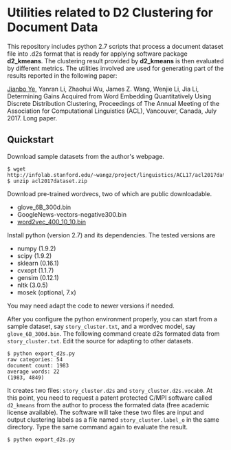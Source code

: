 # Utilities related to D2 Clustering for Document Data

This repository includes python 2.7 scripts that process a document dataset file into .d2s format that is ready for applying software package **d2_kmeans**. The clustering result provided by **d2_kmeans** is then evaluated by different metrics. The utilities involved are used for generating part of the results reported in the following paper:

[Jianbo Ye](http://personal.psu.edu/jxy198), Yanran Li, Zhaohui Wu, James Z. Wang, Wenjie Li, Jia Li, Determining Gains Acquired from Word Embedding Quantitatively Using Discrete Distribution Clustering, Proceedings of The Annual Meeting of the Association for Computational Linguistics (ACL), Vancouver, Canada, July 2017. Long paper.

## Quickstart

Download sample datasets from the author's webpage. 

```
$ wget http://infolab.stanford.edu/~wangz/project/linguistics/ACL17/acl2017dataset.zip
$ unzip acl2017dataset.zip 
```

Download pre-trained wordvecs, two of which are public downloadable.

- glove_6B_300d.bin
- GoogleNews-vectors-negative300.bin
- [word2vec_400_10_10.bin](https://psu.box.com/s/bah111znok5xs6cdztddfwdc9msq33g1)

Install python (version 2.7) and its dependencies. The tested versions are

- numpy (1.9.2)
- scipy (1.9.2)
- sklearn (0.16.1)
- cvxopt (1.1.7)
- gensim (0.12.1)
- nltk (3.0.5)
- mosek (optional, 7.x)

You may need adapt the code to newer versions if needed. 

After you configure the python environment properly, you can start from a sample dataset, say ``story_cluster.txt``, and a wordvec model, say `glove_6B_300d.bin`. The following command create d2s formated data from `story_cluster.txt`. Edit the source for adapting to other datasets.

```
$ python export_d2s.py
raw categories: 54
document count: 1983
average words: 22
(1983, 4849)
```

It creates two files: `story_cluster.d2s` and `story_cluster.d2s.vocab0`. At this point, you need to request a patent protected C/MPI software called ``d2_kmeans`` from the author to process the formated data (free academic license available). The software will take these two files are input and output clustering labels as a file named `story_cluster.label_o` in the same directory. Type the same command again to evaluate the result. 

```
$ python export_d2s.py
```



